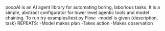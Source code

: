 poopAI is an AI agent library for automating boring, laborious tasks. It is a simple, abstract configurator for lower level agentic tools and model chaining.
To run try examples/test.py
Flow:
-model is given {description, task}
REPEATS:
-Model makes plan
-Takes action
-Makes observation